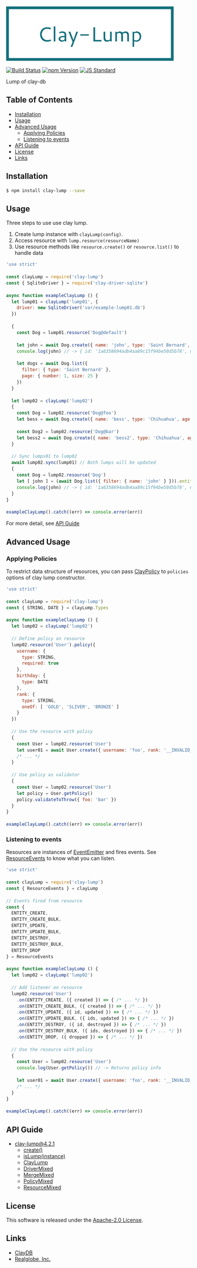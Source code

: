  <img src="assets/images/clay-lump-banner.png" alt="Title Banner"
                    height="148"
                    style="height:148px"
/>


<!---
This file is generated by ape-tmpl. Do not update manually.
--->

<!-- Badge Start -->
<a name="badges"></a>

[![Build Status][bd_travis_shield_url]][bd_travis_url]
[![npm Version][bd_npm_shield_url]][bd_npm_url]
[![JS Standard][bd_standard_shield_url]][bd_standard_url]

[bd_repo_url]: https://github.com/realglobe-Inc/clay-lump
[bd_travis_url]: http://travis-ci.org/realglobe-Inc/clay-lump
[bd_travis_shield_url]: http://img.shields.io/travis/realglobe-Inc/clay-lump.svg?style=flat
[bd_travis_com_url]: http://travis-ci.com/realglobe-Inc/clay-lump
[bd_travis_com_shield_url]: https://api.travis-ci.com/realglobe-Inc/clay-lump.svg?token=
[bd_license_url]: https://github.com/realglobe-Inc/clay-lump/blob/master/LICENSE
[bd_codeclimate_url]: http://codeclimate.com/github/realglobe-Inc/clay-lump
[bd_codeclimate_shield_url]: http://img.shields.io/codeclimate/github/realglobe-Inc/clay-lump.svg?style=flat
[bd_codeclimate_coverage_shield_url]: http://img.shields.io/codeclimate/coverage/github/realglobe-Inc/clay-lump.svg?style=flat
[bd_gemnasium_url]: https://gemnasium.com/realglobe-Inc/clay-lump
[bd_gemnasium_shield_url]: https://gemnasium.com/realglobe-Inc/clay-lump.svg
[bd_npm_url]: http://www.npmjs.org/package/clay-lump
[bd_npm_shield_url]: http://img.shields.io/npm/v/clay-lump.svg?style=flat
[bd_standard_url]: http://standardjs.com/
[bd_standard_shield_url]: https://img.shields.io/badge/code%20style-standard-brightgreen.svg

<!-- Badge End -->


<!-- Description Start -->
<a name="description"></a>

Lump of clay-db

<!-- Description End -->


<!-- Overview Start -->
<a name="overview"></a>



<!-- Overview End -->


<!-- Sections Start -->
<a name="sections"></a>

<!-- Section from "doc/guides/00.TOC.md.hbs" Start -->

<a name="section-doc-guides-00-t-o-c-md"></a>

Table of Contents
----------------

- [Installation](#installation)
- [Usage](#usage)
- [Advanced Usage](#advanced-usage)
  * [Applying Policies](#applying-policies)
  * [Listening to events](#listening-to-events)
- [API Guide](#api-guide)
- [License](#license)
- [Links](#links)


<!-- Section from "doc/guides/00.TOC.md.hbs" End -->

<!-- Section from "doc/guides/01.Installation.md.hbs" Start -->

<a name="section-doc-guides-01-installation-md"></a>

Installation
-----

```bash
$ npm install clay-lump --save
```


<!-- Section from "doc/guides/01.Installation.md.hbs" End -->

<!-- Section from "doc/guides/02.Usage.md.hbs" Start -->

<a name="section-doc-guides-02-usage-md"></a>

Usage
---------

Three steps to use use clay lump.

1. Create lump instance with `clayLump(config)`.
2. Access resource with `lump.resource(resourceName)`
3. Use resource methods like `resource.create()` or `resource.list()` to handle data

```javascript
'use strict'

const clayLump = require('clay-lump')
const { SqliteDriver } = require('clay-driver-sqlite')

async function exampleClayLump () {
  let lump01 = clayLump('lump01', {
    driver: new SqliteDriver('var/example-lump01.db')
  })

  {
    const Dog = lump01.resource('Dog@default')

    let john = await Dog.create({ name: 'john', type: 'Saint Bernard', age: 3 })
    console.log(john) // -> { id: '1a6358694adb4aa89c15f94be50d5b78', name: 'john', type: 'Saint Bernard', age: 3 }

    let dogs = await Dog.list({
      filter: { type: 'Saint Bernard' },
      page: { number: 1, size: 25 }
    })
  }

  let lump02 = clayLump('lump02')
  {
    const Dog = lump02.resource('Dog@foo')
    let bess = await Dog.create({ name: 'bess', type: 'Chihuahua', age: 1 })

    const Dog2 = lump02.resource('Dog@bar')
    let bess2 = await Dog.create({ name: 'bess2', type: 'Chihuahua', age: 1 })
  }

  // Sync lumps01 to lump02
  await lump02.sync(lump01) // Both lumps will be updated
  {
    const Dog = lump02.resource('Dog')
    let [ john ] = (await Dog.list({ filter: { name: 'john' } })).entities // Synced from lump01
    console.log(john) // -> { id: '1a6358694adb4aa89c15f94be50d5b78', name: 'john', type: 'Saint Bernard', age: 3 }
  }
}

exampleClayLump().catch((err) => console.error(err))


```

For more detail, see [API Guide](./doc/api/api.md)


<!-- Section from "doc/guides/02.Usage.md.hbs" End -->

<!-- Section from "doc/guides/03.Advanced Usage.md.hbs" Start -->

<a name="section-doc-guides-03-advanced-usage-md"></a>

Advanced Usage
--------------

### Applying Policies

To restrict data structure of resources, you can pass [ClayPolicy]([https://github.com/realglobe-Inc/clay-policy])
to `policies` options of clay lump constructor.

```javascript
'use strict'

const clayLump = require('clay-lump')
const { STRING, DATE } = clayLump.Types

async function exampleClayLump () {
  let lump02 = clayLump('lump02')

  // Define policy on resource
  lump02.resource('User').policy({
    username: {
      type: STRING,
      required: true
    },
    birthday: {
      type: DATE
    },
    rank: {
      type: STRING,
      oneOf: [ 'GOLD', 'SLIVER', 'BRONZE' ]
    }
  })

  // Use the resource with policy
  {
    const User = lump02.resource('User')
    let user01 = await User.create({ username: 'foo', rank: '__INVALID_RANK__' }) // -> Throws policy error
    /* ... */
  }

  // Use policy as validator
  {
    const User = lump02.resource('User')
    let policy = User.getPolicy()
    policy.validateToThrow({ foo: 'bar' })
  }
}

exampleClayLump().catch((err) => console.error(err))


```


### Listening to events

Resources are instances of [EventEmitter](https://nodejs.org/api/events.html) and fires events.
See [ResourceEvents](https://github.com/realglobe-Inc/clay-constants#ResourceEvents) to know what you can listen.

```javascript
'use strict'

const clayLump = require('clay-lump')
const { ResourceEvents } = clayLump

// Events fired from resource
const {
  ENTITY_CREATE,
  ENTITY_CREATE_BULK,
  ENTITY_UPDATE,
  ENTITY_UPDATE_BULK,
  ENTITY_DESTROY,
  ENTITY_DESTROY_BULK,
  ENTITY_DROP
} = ResourceEvents

async function exampleClayLump () {
  let lump02 = clayLump('lump02')

  // Add listener on resource
  lump02.resource('User')
    .on(ENTITY_CREATE, ({ created }) => { /* ... */ })
    .on(ENTITY_CREATE_BULK, ({ created }) => { /* ... */ })
    .on(ENTITY_UPDATE, ({ id, updated }) => { /* ... */ })
    .on(ENTITY_UPDATE_BULK, ({ ids, updated }) => { /* ... */ })
    .on(ENTITY_DESTROY, ({ id, destroyed }) => { /* ... */ })
    .on(ENTITY_DESTROY_BULK, ({ ids, destroyed }) => { /* ... */ })
    .on(ENTITY_DROP, ({ dropped }) => { /* ... */ })

  // Use the resource with policy
  {
    const User = lump02.resource('User')
    console.log(User.getPolicy()) // -> Returns policy info

    let user01 = await User.create({ username: 'foo', rank: '__INVALID_RANK__' }) // -> Throws policy error
    /* ... */
  }
}

exampleClayLump().catch((err) => console.error(err))


```


<!-- Section from "doc/guides/03.Advanced Usage.md.hbs" End -->

<!-- Section from "doc/guides/10.API Guide.md.hbs" Start -->

<a name="section-doc-guides-10-a-p-i-guide-md"></a>

API Guide
-----

+ [clay-lump@4.2.1](./doc/api/api.md)
  + [create()](./doc/api/api.md#clay-lump-function-create)
  + [isLump(instance)](./doc/api/api.md#clay-lump-function-is-lump)
  + [ClayLump](./doc/api/api.md#clay-lump-class)
  + [DriverMixed](./doc/api/api.md#driver-mixed-class)
  + [MergeMixed](./doc/api/api.md#merge-mixed-class)
  + [PolicyMixed](./doc/api/api.md#policy-mixed-class)
  + [ResourceMixed](./doc/api/api.md#resource-mixed-class)


<!-- Section from "doc/guides/10.API Guide.md.hbs" End -->


<!-- Sections Start -->


<!-- LICENSE Start -->
<a name="license"></a>

License
-------
This software is released under the [Apache-2.0 License](https://github.com/realglobe-Inc/clay-lump/blob/master/LICENSE).

<!-- LICENSE End -->


<!-- Links Start -->
<a name="links"></a>

Links
------

+ [ClayDB][clay_d_b_url]
+ [Realglobe, Inc.][realglobe,_inc__url]

[clay_d_b_url]: https://github.com/realglobe-Inc/claydb
[realglobe,_inc__url]: http://realglobe.jp

<!-- Links End -->
